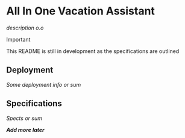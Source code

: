 # All In One Vacation Assistant
_description o.o_

> [!IMPORTANT]
> This README is still in development as the specifications are outlined

## Deployment
_Some deployment info or sum_

## Specifications
_Spects or sum_

***Add more later***

